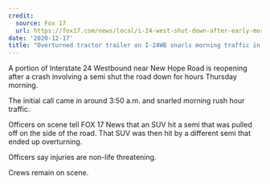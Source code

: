 ```yaml
---
credit:
  source: Fox 17
  url: https://fox17.com/news/local/i-24-west-shut-down-after-early-morning-accident
date: '2020-12-17'
title: "Overturned tractor trailer on I-24WB snarls morning traffic in Nashville"
---
```

A portion of Interstate 24 Westbound near New Hope Road is reopening after a crash involving a semi shut the road down for hours Thursday morning.

The initial call came in around 3:50 a.m. and snarled morning rush hour traffic.

Officers on scene tell FOX 17 News that an SUV hit a semi that was pulled off on the side of the road. That SUV was then hit by a different semi that ended up overturning.

Officers say injuries are non-life threatening.

Crews remain on scene.
